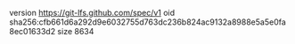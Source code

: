 version https://git-lfs.github.com/spec/v1
oid sha256:cfb661d6a292d9e6032755d763dc236b824ac9132a8988e5a5e0fa8ec01633d2
size 8634
